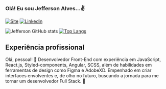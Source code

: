 ### Olá! Eu sou Jefferson Alves...✌️


[![Site](https://img.shields.io/website-up-down-green-red/http/monip.org.svg)](https://jeffersonalvesaguiar.github.io/Portfolio/)
[![Linkedin](https://img.shields.io/badge/LinkedIn-0077B5?style=for-the-badge&logo=linkedin&logoColor=white)](https://www.linkedin.com/in/jefferson-alves-22a76a208/)


![Jefferson GitHub stats](https://github-readme-stats.vercel.app/api?username=JeffersonAlvesAguiar&show_icons=true&theme=dracula)
[![Top Langs](https://github-readme-stats.vercel.app/api/top-langs/?username=JeffersonAlvesAguiar&langs_count=8)](https://github.com/anuraghazra/github-readme-stats)


## Experiência profissional

Olá, pessoal! 👋 Desenvolvedor Front-End com experiência em JavaScript, React.js, Styled-components, Angular, SCSS, além de habilidades em ferramentas de design como Figma e AdobeXD. Empenhado em criar interfaces envolventes e, de olho no futuro, buscando a jornada para me tornar um desenvolvedor Full Stack. 🚀
  
